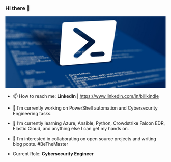 ### Hi there 👋

![header image](https://github.com/billkindle/billkindle/blob/master/images/powershell.jpg)

- 📫 How to reach me: **LinkedIn** | https://www.linkedin.com/in/billkindle

- 🔭 I’m currently working on PowerShell automation and Cybersecurity Engineering tasks.
- 🌱 I’m currently learning Azure, Ansible, Python, Crowdstrike Falcon EDR, Elastic Cloud, and anything else I can get my hands on. 
- 👯 I’m interested in collaborating on open source projects and writing blog posts. #BeTheMaster

- Current Role: **Cybersecurity Engineer**
